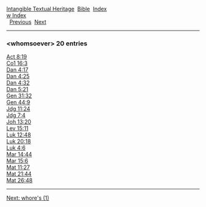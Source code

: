 [Intangible Textual Heritage](../../index)  [Bible](../index) 
[Index](index)   
[w Index](_w_)  
  [Previous](c12427)  [Next](c12429) 

------------------------------------------------------------------------

### &lt;whomsoever&gt; 20 entries

[Act 8:19](../kjv/act008.htm#019)  
[Co1 16:3](../kjv/co1016.htm#003)  
[Dan 4:17](../kjv/dan004.htm#017)  
[Dan 4:25](../kjv/dan004.htm#025)  
[Dan 4:32](../kjv/dan004.htm#032)  
[Dan 5:21](../kjv/dan005.htm#021)  
[Gen 31:32](../kjv/gen031.htm#032)  
[Gen 44:9](../kjv/gen044.htm#009)  
[Jdg 11:24](../kjv/jdg011.htm#024)  
[Jdg 7:4](../kjv/jdg007.htm#004)  
[Joh 13:20](../kjv/joh013.htm#020)  
[Lev 15:11](../kjv/lev015.htm#011)  
[Luk 12:48](../kjv/luk012.htm#048)  
[Luk 20:18](../kjv/luk020.htm#018)  
[Luk 4:6](../kjv/luk004.htm#006)  
[Mar 14:44](../kjv/mar014.htm#044)  
[Mar 15:6](../kjv/mar015.htm#006)  
[Mat 11:27](../kjv/mat011.htm#027)  
[Mat 21:44](../kjv/mat021.htm#044)  
[Mat 26:48](../kjv/mat026.htm#048)  

------------------------------------------------------------------------

[Next: whore's (1)](c12429)
